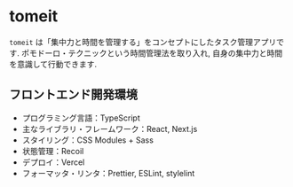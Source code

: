 # tomeit

`tomeit` は「集中力と時間を管理する」をコンセプトにしたタスク管理アプリです.
ポモドーロ・テクニックという時間管理法を取り入れ, 自身の集中力と時間を意識して行動できます.

## フロントエンド開発環境

- プログラミング言語：TypeScript
- 主なライブラリ・フレームワーク：React, Next.js
- スタイリング：CSS Modules + Sass
- 状態管理：Recoil
- デプロイ：Vercel
- フォーマッタ・リンタ：Prettier, ESLint, stylelint
